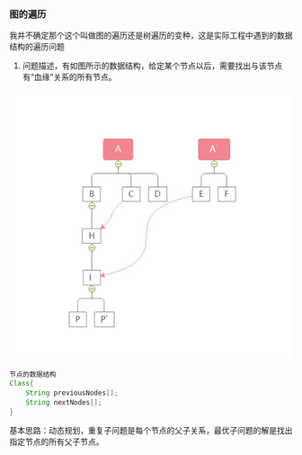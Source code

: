 
### 图的遍历
我并不确定那个这个叫做图的遍历还是树遍历的变种，这是实际工程中遇到的数据结构的遍历问题

1. 问题描述，有如图所示的数据结构，给定某个节点以后，需要找出与该节点有“血缘”关系的所有节点。

![DiagramTraver](/Pictures/DiagramTraver.jpg "这是血缘关系图") 


```java
节点的数据结构
Class{
    String previousNodes[];
    String nextNodes[];
}
```
基本思路：动态规划，重复子问题是每个节点的父子关系，最优子问题的解是找出指定节点的所有父子节点。
```java

```